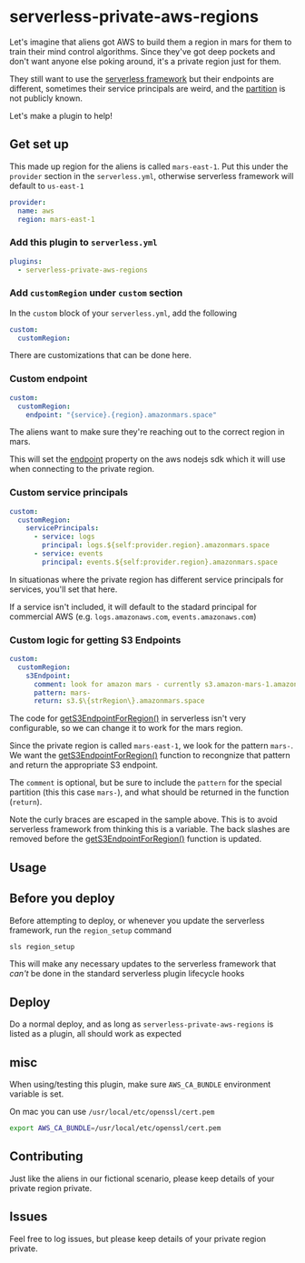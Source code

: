 # serverless-private-aws-regions

Let's imagine that aliens got AWS to build them a region in mars for them to train their mind control algorithms. Since they've got deep pockets and don't want anyone else poking around, it's a private region just for them.

They still want to use the [serverless framework](https://serverless.com/framework/) but their endpoints are different, sometimes their service principals are weird, and the [partition](https://docs.aws.amazon.com/general/latest/gr/aws-arns-and-namespaces.html) is not publicly known.

Let's make a plugin to help!

## Get set up

This made up region for the aliens is called `mars-east-1`. Put this under the `provider` section in the `serverless.yml`, otherwise serverless framework will default to `us-east-1`

```yml
provider:
  name: aws
  region: mars-east-1
```

### Add this plugin to `serverless.yml`

```yml
plugins:
  - serverless-private-aws-regions
```

### Add `customRegion` under `custom` section

In the `custom` block of your `serverless.yml`, add the following

```yml
custom:
  customRegion:
```

There are customizations that can be done here.

### Custom endpoint

```yml
custom:
  customRegion:
    endpoint: "{service}.{region}.amazonmars.space"
```

The aliens want to make sure they're reaching out to the correct region in mars.

This will set the [endpoint](https://docs.aws.amazon.com/AWSJavaScriptSDK/latest/AWS/Endpoint.html) property on the aws nodejs sdk which it will use when connecting to the private region.

### Custom service principals

```yml
custom:
  customRegion:
    servicePrincipals:
      - service: logs
        principal: logs.${self:provider.region}.amazonmars.space
      - service: events
        principal: events.${self:provider.region}.amazonmars.space
```

In situationas where the private region has different service principals for services, you'll set that here.

If a service isn't included, it will default to the stadard principal for commercial AWS (e.g. `logs.amazonaws.com`, `events.amazonaws.com`)

### Custom logic for getting S3 Endpoints

```yml
custom:
  customRegion:
    s3Endpoint:
      comment: look for amazon mars - currently s3.amazon-mars-1.amazonmars.space
      pattern: mars-
      return: s3.$\{strRegion\}.amazonmars.space
```

The code for [getS3EndpointForRegion()](https://github.com/serverless/serverless/blob/master/lib/plugins/aws/utils/getS3EndpointForRegion.js) in serverless isn't very configurable, so we can change it to work for the mars region.

Since the private region is called `mars-east-1`, we look for the pattern `mars-`. We want the [getS3EndpointForRegion()](https://github.com/serverless/serverless/blob/master/lib/plugins/aws/utils/getS3EndpointForRegion.js) function to recongnize that pattern and return the appropriate S3 endpoint.

The `comment` is optional, but be sure to include the `pattern` for the special partition (this this case `mars-`), and what should be returned in the function (`return`).

Note the curly braces are escaped in the sample above. This is to avoid serverless framework from thinking this is a variable.  The back slashes are removed before the [getS3EndpointForRegion()](https://github.com/serverless/serverless/blob/master/lib/plugins/aws/utils/getS3EndpointForRegion.js) function is updated.

## Usage

## Before you deploy

Before attempting to deploy, or whenever you update the serverless framework, run the `region_setup` command

```bash
sls region_setup
```

This will make any necessary updates to the serverless framework that _can't_ be done in the standard serverless plugin lifecycle hooks

## Deploy

Do a normal deploy, and as long as `serverless-private-aws-regions` is listed as a plugin, all should work as expected

## misc

When using/testing this plugin, make sure `AWS_CA_BUNDLE` environment variable is set.

On mac you can use `/usr/local/etc/openssl/cert.pem`

```bash
export AWS_CA_BUNDLE=/usr/local/etc/openssl/cert.pem
```

## Contributing

Just like the aliens in our fictional scenario, please keep details of your private region private.

## Issues

Feel free to log issues, but please keep details of your private region private.
